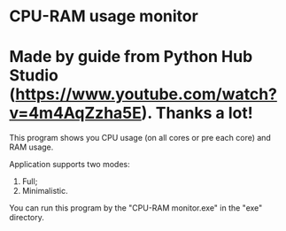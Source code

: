 # CPU-RAM usage monitor

# Made by guide from Python Hub Studio (https://www.youtube.com/watch?v=4m4AqZzha5E). Thanks a lot!

This program shows you CPU usage (on all cores or pre each core) and RAM usage.

Application supports two modes:
  1) Full;
  2) Minimalistic.

You can run this program by the "CPU-RAM monitor.exe" in the "exe" directory.
